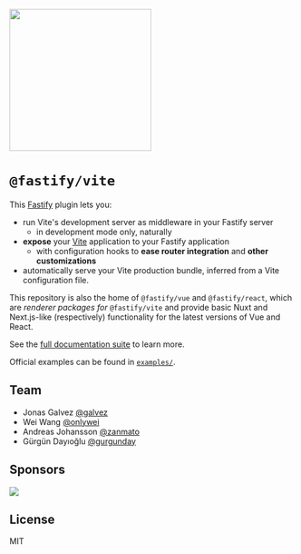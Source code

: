 <br>

<img src="https://github.com/fastify/fastify-vite/assets/12291/7f711a83-91df-41d5-abf9-ae4f38ed24d3" style="width: 250px">

# **`@fastify/vite`**

This [Fastify](https://fastify.dev) plugin lets you:

- run Vite's development server as middleware in your Fastify server
  - in development mode only, naturally
- **expose** your [Vite](https://vitejs.dev) application to your Fastify application
  - with configuration hooks to **ease router integration** and **other customizations**
- automatically serve your Vite production bundle, inferred from a Vite configuration file.

This repository is also the home of `@fastify/vue` and `@fastify/react`, which are _renderer packages_ *for* `@fastify/vite` and provide basic Nuxt and Next.js-like (respectively) functionality for the latest versions of Vue and React. 

See the [full documentation suite](https://fastify-vite.dev) to learn more.

Official examples can be found in [`examples/`](https://github.com/fastify/fastify-vite/tree/dev/examples).



## Team

- Jonas Galvez [@galvez](https://github.com/galvez)
- Wei Wang [@onlywei](https://github.com/onlywei)
- Andreas Johansson [@zanmato](https://github.com/zanmato)
- Gürgün Dayıoğlu [@gurgunday](https://github.com/gurgunday)

## Sponsors

<a href="https://feature.fm">
<img src="https://github.com/user-attachments/assets/0e51422a-0256-4397-9859-277753095ee3">
</a>

## License

MIT
